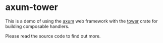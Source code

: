 # axum-tower

This is a demo of using the [axum](https://docs.rs/axum) web framework with the [tower](https://docs.rs/tower) crate for building composable handlers.

Please read the source code to find out more.
